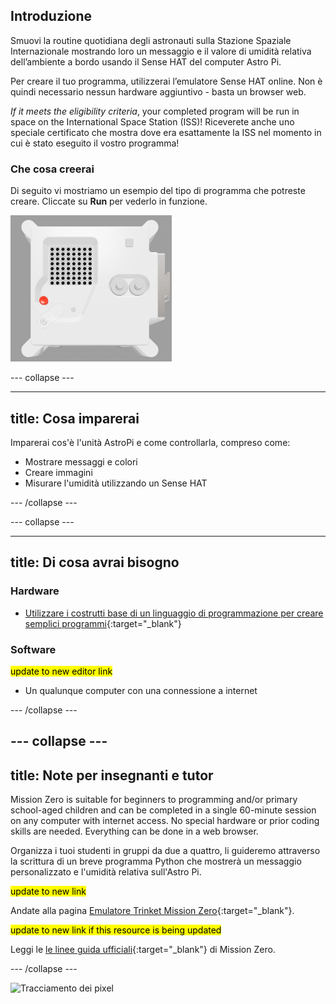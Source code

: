 ## Introduzione

Smuovi la routine quotidiana degli astronauti sulla Stazione Spaziale Internazionale mostrando loro un messaggio e il valore di umidità relativa dell’ambiente a bordo usando il Sense HAT del computer Astro Pi.

Per creare il tuo programma, utilizzerai l’emulatore Sense HAT online. Non è quindi necessario nessun hardware aggiuntivo - basta un browser web.

*If it meets the eligibility criteria*, your completed program will be run in space on the International Space Station (ISS)! Riceverete anche uno speciale certificato che mostra dove era esattamente la ISS nel momento in cui è stato eseguito il vostro programma!

### Che cosa creerai

Di seguito vi mostriamo un esempio del tipo di programma che potreste creare. Cliccate su **Run** per vederlo in funzione.

![The Trinket Sense HAT emulator running a sample program which scrolls the humidity value across the LED matrix and then displays a picture of a fish.](images/M0_4.gif)


--- collapse ---

---
title: Cosa imparerai
---

Imparerai cos'è l'unità AstroPi e come controllarla, compreso come:
+ Mostrare messaggi e colori
+ Creare immagini
+ Misurare l'umidità utilizzando un Sense HAT

--- /collapse ---

--- collapse ---

---
title: Di cosa avrai bisogno
---

### Hardware

+ [Utilizzare i costrutti base di un linguaggio di programmazione per creare semplici programmi](https://curriculum.raspberrypi.org/programming/creator/){:target="_blank"}

### Software

<mark> update to new editor link </mark>
+ Un qualunque computer con una connessione a internet

--- /collapse ---

--- collapse ---
---
title: Note per insegnanti e tutor
---

Mission Zero is suitable for beginners to programming and/or primary school-aged children and can be completed in a single 60-minute session on any computer with internet access. No special hardware or prior coding skills are needed. Everything can be done in a web browser.

Organizza i tuoi studenti in gruppi da due a quattro, li guideremo attraverso la scrittura di un breve programma Python che mostrerà un messaggio personalizzato e l'umidità relativa sull'Astro Pi.

<mark> update to new link </mark>

Andate alla pagina [Emulatore Trinket Mission Zero](https://trinket.io/mission-zero){:target="_blank"}.

<mark> update to new link if this resource is being updated </mark>

 Leggi le [le linee guida ufficiali](https://astro-pi.org/media/mission-zero-guidelines/Astro_Pi_Mission_Zero_Guidelines_2021_22-it.pdf){:target="_blank"} di Mission Zero.

--- /collapse ---

![Tracciamento dei pixel](https://code.org/api/hour/begin_raspberrypi_astropi.png)
